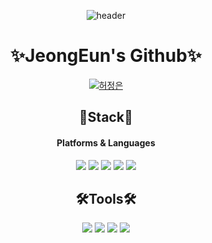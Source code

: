 <div align=center>
  
![header](https://capsule-render.vercel.app/api?type=waving&color=FFDFDF&height=200&section=header&text=&fontSize=90)
  
# ✨JeongEun's Github✨
  
[![허정은](https://img.shields.io/badge/허정은-FFF5A2.svg?style=for-the-badge&logo=GitHub&logoColor=white)](https://github.com/wjddms0501)

<!-- -[[Notion: YouTube Clone Project]](https://www.notion.so/5-04cc05359fd4423fbf6555ca7f71aa6d) -->

<p>

## 🌈Stack🌈

#### Platforms & Languages

<img src="https://img.shields.io/badge/React-61DAFB?style=flat&logo=React&logoColor=white"/> <img src="https://img.shields.io/badge/Redux-764ABC?style=flat&logo=Redux&logoColor=white"/> <img src="https://img.shields.io/badge/JavaScript-F7DF1E?style=flat&logo=JavaScript&logoColor=white"/> <img src="https://img.shields.io/badge/StyledComponent-DB7093?style=flat&logo=styled-components&logoColor=white"/> <img src="https://img.shields.io/badge/Axios-5A29E4?style=flat&logo=Axios&logoColor=white"/>

## 🛠Tools🛠

<img src="https://img.shields.io/badge/VisualStudioCode-007ACC?style=flat&logo=VisualStudioCode&logoColor=white"/> <img src="https://img.shields.io/badge/GitHub-181717?style=flat&logo=GitHub&logoColor=white"/> <img src="https://img.shields.io/badge/Notion-000000?style=flat&logo=Notion&logoColor=white"/> <img src="https://img.shields.io/badge/Figma-F24E1E?style=flat&logo=Figma&logoColor=white"/>

  </div>
